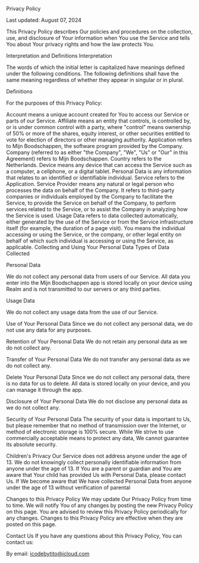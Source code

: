 Privacy Policy

Last updated: August 07, 2024

This Privacy Policy describes Our policies and procedures on the collection, use, and disclosure of Your information when You use the Service and tells You about Your privacy rights and how the law protects You.

Interpretation and Definitions
Interpretation

The words of which the initial letter is capitalized have meanings defined under the following conditions. The following definitions shall have the same meaning regardless of whether they appear in singular or in plural.

Definitions

For the purposes of this Privacy Policy:

Account means a unique account created for You to access our Service or parts of our Service.
Affiliate means an entity that controls, is controlled by, or is under common control with a party, where "control" means ownership of 50% or more of the shares, equity interest, or other securities entitled to vote for election of directors or other managing authority.
Application refers to Mijn Boodschappen, the software program provided by the Company.
Company (referred to as either "the Company", "We", "Us" or "Our" in this Agreement) refers to Mijn Boodschappen.
Country refers to the Netherlands.
Device means any device that can access the Service such as a computer, a cellphone, or a digital tablet.
Personal Data is any information that relates to an identified or identifiable individual.
Service refers to the Application.
Service Provider means any natural or legal person who processes the data on behalf of the Company. It refers to third-party companies or individuals employed by the Company to facilitate the Service, to provide the Service on behalf of the Company, to perform services related to the Service, or to assist the Company in analyzing how the Service is used.
Usage Data refers to data collected automatically, either generated by the use of the Service or from the Service infrastructure itself (for example, the duration of a page visit).
You means the individual accessing or using the Service, or the company, or other legal entity on behalf of which such individual is accessing or using the Service, as applicable.
Collecting and Using Your Personal Data
Types of Data Collected

Personal Data

We do not collect any personal data from users of our Service. All data you enter into the Mijn Boodschappen app is stored locally on your device using Realm and is not transmitted to our servers or any third parties.

Usage Data

We do not collect any usage data from the use of our Service.

Use of Your Personal Data
Since we do not collect any personal data, we do not use any data for any purposes.

Retention of Your Personal Data
We do not retain any personal data as we do not collect any.

Transfer of Your Personal Data
We do not transfer any personal data as we do not collect any.

Delete Your Personal Data
Since we do not collect any personal data, there is no data for us to delete. All data is stored locally on your device, and you can manage it through the app.

Disclosure of Your Personal Data
We do not disclose any personal data as we do not collect any.

Security of Your Personal Data
The security of your data is important to Us, but please remember that no method of transmission over the Internet, or method of electronic storage is 100% secure. While We strive to use commercially acceptable means to protect any data, We cannot guarantee its absolute security.

Children's Privacy
Our Service does not address anyone under the age of 13. We do not knowingly collect personally identifiable information from anyone under the age of 13. If You are a parent or guardian and You are aware that Your child has provided Us with Personal Data, please contact Us. If We become aware that We have collected Personal Data from anyone under the age of 13 without verification of parental

Changes to this Privacy Policy
We may update Our Privacy Policy from time to time. We will notify You of any changes by posting the new Privacy Policy on this page.
You are advised to review this Privacy Policy periodically for any changes. Changes to this Privacy Policy are effective when they are posted on this page.

Contact Us
If you have any questions about this Privacy Policy, You can contact us:

By email: icodebytito@icloud.com
